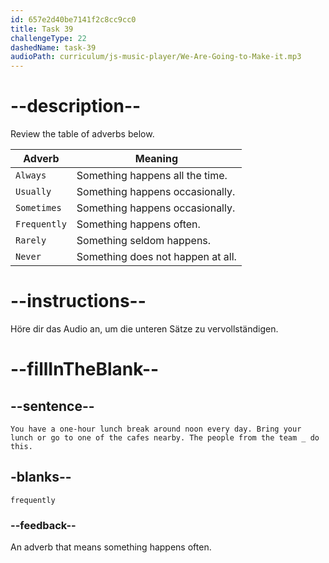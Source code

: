 ```yaml
---
id: 657e2d40be7141f2c8cc9cc0
title: Task 39
challengeType: 22
dashedName: task-39
audioPath: curriculum/js-music-player/We-Are-Going-to-Make-it.mp3
---
```


<!-- (audio) Tom: What time do we have our lunch break?

Anna: You have a one-hour lunch break around noon every day. Bring your lunch or go to one of the cafes nearby. The people from the team frequently do this. -->


# --description--

Review the table of adverbs below.

| Adverb       | Meaning                           |
| ------------ | --------------------------------- |
| `Always`     | Something happens all the time.   |
| `Usually`    | Something happens occasionally.   |
| `Sometimes`  | Something happens occasionally.   |
| `Frequently` | Something happens often.          |
| `Rarely`     | Something seldom happens.         |
| `Never`      | Something does not happen at all. |

# --instructions--

Höre dir das Audio an, um die unteren Sätze zu vervollständigen.

# --fillInTheBlank--

## --sentence--

`You have a one-hour lunch break around noon every day. Bring your lunch or go to one of the cafes nearby. The people from the team _ do this.`

## -blanks--

`frequently`

### --feedback--

An adverb that means something happens often.

